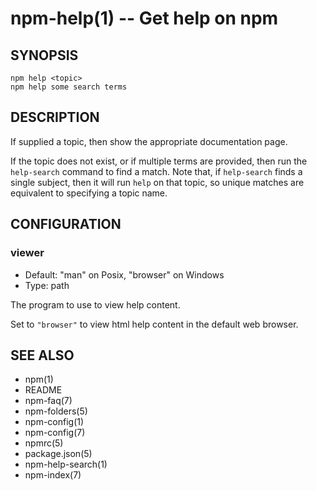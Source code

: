 npm-help(1) -- Get help on npm
==============================








<extoc></extoc>

## SYNOPSIS

    npm help <topic>
    npm help some search terms

## DESCRIPTION

If supplied a topic, then show the appropriate documentation page.

If the topic does not exist, or if multiple terms are provided, then run
the `help-search` command to find a match.  Note that, if `help-search`
finds a single subject, then it will run `help` on that topic, so unique
matches are equivalent to specifying a topic name.

## CONFIGURATION

### viewer

* Default: "man" on Posix, "browser" on Windows
* Type: path

The program to use to view help content.

Set to `"browser"` to view html help content in the default web browser.

## SEE ALSO

* npm(1)
* README
* npm-faq(7)
* npm-folders(5)
* npm-config(1)
* npm-config(7)
* npmrc(5)
* package.json(5)
* npm-help-search(1)
* npm-index(7)
